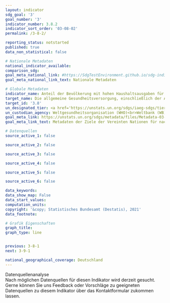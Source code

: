 ```yaml
---
layout: indicator
sdg_goal: '3'
goal_number: '3'
indicator_number: 3.8.2
indicator_sort_order: '03-08-02'
permalink: /3-8-2/

reporting_status: notstarted
published: true
data_non_statistical: false

# Nationale Metadaten
national_indicator_available: 
comparison_sdg: 
goal_meta_national_link: #https://SdgTestEnvironment.github.io/sdg-indicators/public/MetaDe/3.8.2.pdf
goal_meta_national_link_text: Nationale Metadaten

# Globale Metadaten
indicator_name: Anteil der Bevölkerung mit hohen Haushaltsausgaben für Gesundheit im Verhältnis zu den gesamten Haushaltsausgaben oder -einkommen
target_name: Die allgemeine Gesundheitsversorgung, einschließlich der Absicherung gegen finanzielle Risiken, den Zugang zu hochwertigen grundlegenden Gesundheitsdiensten und den Zugang zu sicheren, wirksamen, hochwertigen und bezahlbaren unentbehrlichen Arzneimitteln und Impfstoffen für alle erreichen
target_id: '3.8'
un_designated_tier: <a href='https://unstats.un.org/sdgs/iaeg-sdgs/tier-classification/' title='Klicken Sie hier um weitere Informationen zur UN-Tier-Klassifikation zu erhalten.'>Tier I</a>
un_custodian_agency: Weltgesundheitsorganisation (WHO)<br>Weltbank (WB)
goal_meta_link: https://unstats.un.org/sdgs/metadata/files/Metadata-03-08-02.pdf
goal_meta_link_text: Metadaten der Ziele der Vereinten Nationen für nachhaltige Entwicklung

# Datenquellen
source_active_1: false

source_active_2: false

source_active_3: false

source_active_4: false

source_active_5: false

source_active_6: false

data_keywords: 
data_show_map: False
data_start_values: 
computation_units: 
copyright: '&copy; Statistisches Bundesamt (Destatis), 2021'
data_footnote: 

# Grafik Eigenschaften
graph_title: 
graph_type: line


previous: 3-8-1
next: 3-9-1

national_geographical_coverage: Deutschland
---
```


<span class="status notstarted"> Datenquellenanalyse </span><br>
Nach möglichen Datenquellen für diesen Indikator wird derzeit gesucht.
Gerne können Sie uns Feedback oder Vorschläge zu geeigneten Datenquellen zu diesem Indikator über das Kontaktformular zukommen lassen.